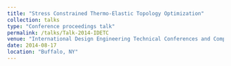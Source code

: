```yaml
---
title: "Stress Constrained Thermo-Elastic Topology Optimization"
collection: talks
type: "Conference proceedings talk"
permalink: /talks/Talk-2014-IDETC
venue: "International Design Engineering Technical Conferences and Computers and Information in Engineering Conference"
date: 2014-08-17
location: "Buffalo, NY"
---
```


